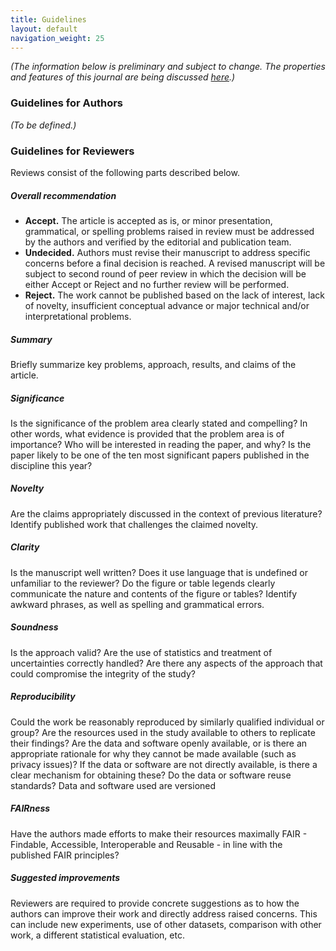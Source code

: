 ```yaml
---
title: Guidelines
layout: default
navigation_weight: 25
---
```


_(The information below is preliminary and subject to change. The properties and features of this journal are being discussed [here](https://github.com/data-science-hub/data-science-hub.github.io/issues).)_


### Guidelines for Authors

_(To be defined.)_


### Guidelines for Reviewers

Reviews consist of the following parts described below.


##### Overall recommendation

- **Accept.** The article is accepted as is, or minor presentation, grammatical, or spelling problems raised in review must be addressed by the authors and verified by the editorial and publication team.
- **Undecided.** Authors must revise their manuscript to address specific concerns before a final decision is reached. A revised manuscript will be subject to second round of peer review in which the decision will be either Accept or Reject and no further review will be performed.
- **Reject.** The work cannot be published based on the lack of interest, lack of novelty, insufficient conceptual advance or major technical and/or interpretational problems.


##### Summary

Briefly summarize key problems, approach, results, and claims of the article. 


##### Significance

Is the significance of the problem area clearly stated and compelling? In other words, what evidence is provided that the problem area is of importance? Who will be interested in reading the paper, and why? Is the paper likely to be one of the ten most significant papers published in the discipline this year?


##### Novelty

Are the claims appropriately discussed in the context of previous literature? Identify published work that challenges the claimed novelty. 


##### Clarity

Is the manuscript well written? Does it use language that is undefined or unfamiliar to the reviewer? Do the figure or table legends clearly communicate the nature and contents of the figure or tables? 
Identify awkward phrases, as well as spelling and grammatical errors.

##### Soundness

Is the approach valid? Are the use of statistics and treatment of uncertainties correctly handled? Are there any aspects of the approach that could compromise the integrity of the study?

##### Reproducibility

Could the work be reasonably reproduced by similarly qualified individual or group? Are the resources used in the study available to others to replicate their findings? Are the data and software openly available, or is there an appropriate rationale for why they cannot be made available (such as privacy issues)? If the data or software are not directly available, is there a clear mechanism for obtaining these? Do the data or software reuse standards? 
Data and software used are versioned

##### FAIRness

Have the authors made efforts to make their resources maximally FAIR - Findable, Accessible, Interoperable and Reusable - in line with the published FAIR principles?

##### Suggested improvements

Reviewers are required to provide concrete suggestions as to how the authors can improve their work and directly address raised concerns. This can include new experiments, use of other datasets, comparison with other work, a different statistical evaluation, etc.

